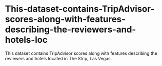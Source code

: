 # This-dataset-contains-TripAdvisor-scores-along-with-features-describing-the-reviewers-and-hotels-loc
This dataset contains TripAdvisor scores along with features describing the reviewers and hotels located in The Strip, Las Vegas.
